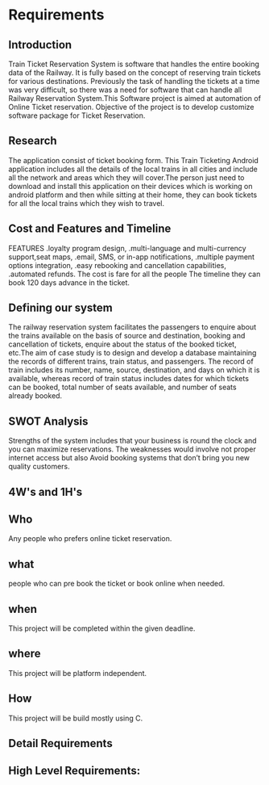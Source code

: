 # Requirements
## Introduction
 Train Ticket Reservation System is software that handles the entire booking data of the Railway. It is fully based on the concept of reserving train tickets for various destinations. Previously the task of handling the tickets at a time was very difficult, so there was a need for software that can handle all Railway Reservation System.This Software project is aimed at automation of Online Ticket reservation. Objective of the project is to develop customize software package for Ticket Reservation.
## Research
  The application consist of ticket booking form. This Train Ticketing Android application includes all the details of the local trains in all cities and include all the network and areas which they will cover.The person just need to download and install this application on their devices which is working on android platform and then while sitting at their home, they can book tickets for all the local trains which they wish to travel.
## Cost and Features and Timeline
FEATURES
.loyalty program design,
.multi-language and multi-currency support,seat maps,
.email, SMS, or in-app notifications,
.multiple payment options integration,
.easy rebooking and cancellation capabilities,
.automated refunds.
The cost is fare for all the people
The timeline they can book 120 days advance in the ticket.
## Defining our system
The railway reservation system facilitates the passengers to enquire about the trains available on the basis of source and destination, booking and cancellation of tickets, enquire about the status of the booked ticket, etc.The aim of case study is to design and develop a database maintaining the records of different trains, train status, and passengers. The record of train includes its number, name, source, destination, and days on which it is available, whereas record of train status includes dates for which tickets can be booked, total number of seats available, and number of seats already booked.
## SWOT Analysis
Strengths of the system includes that your business is round the clock and you can maximize reservations. The weaknesses would involve not proper internet access but also  Avoid booking systems that don’t bring you new quality customers.
## 4W's and 1H's
## Who
Any people who prefers online ticket reservation.
## what
people who can pre book the ticket or book online when needed.
## when
This project will be completed within the given deadline.
## where
This project will be platform independent.
## How
This project will be build mostly using C.
## Detail Requirements
## High Level Requirements:

